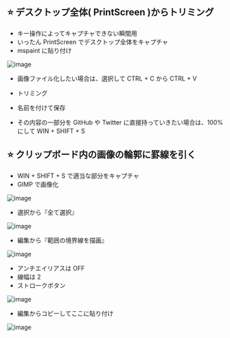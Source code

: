 ## ⭐ デスクトップ全体( PrintScreen )からトリミング
- キー操作によってキャプチャできない瞬間用
- いったん PrintScreen でデスクトップ全体をキャプチャ
- mspaint に貼り付け

![image](https://user-images.githubusercontent.com/1501327/144366328-91120f56-b2d1-48b0-a4b4-3df3a107454d.png)

- 画像ファイル化したい場合は、選択して CTRL + C から CTRL + V
- トリミング
- 名前を付けて保存

- その内容の一部分を GitHub や Twitter に直接持っていきたい場合は、100% にして WIN + SHIFT + S

## ⭐ クリップボード内の画像の輪郭に罫線を引く
- WIN + SHIFT + S で適当な部分をキャプチャ
- GIMP で画像化

![image](https://user-images.githubusercontent.com/1501327/144367328-cbfdf239-6aa9-45ff-a963-a8f6c03868b1.png)

- 選択から『全て選択』

![image](https://user-images.githubusercontent.com/1501327/144367509-81a3dd4e-a068-4e92-86e7-f75a1a1ab33e.png)

- 編集から『範囲の境界線を描画』

![image](https://user-images.githubusercontent.com/1501327/144367596-c4c64a1a-a2af-4dd7-891f-458fc30b7ca3.png)

- アンチエイリアスは OFF
- 線幅は 2
- ストロークボタン

![image](https://user-images.githubusercontent.com/1501327/144367846-7b8a6a23-5630-4802-bb5e-5b370eea8ab8.png)

- 編集からコピーしてここに貼り付け

![image](https://user-images.githubusercontent.com/1501327/144368054-3b8688f7-4e27-4c10-b62b-7f11d966bff6.png)
